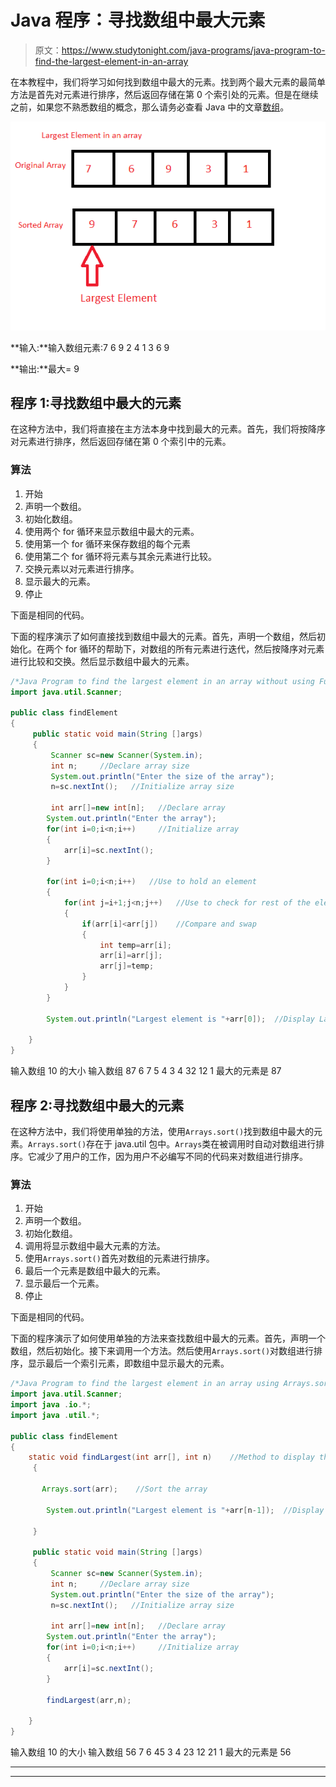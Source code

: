 # Java 程序：寻找数组中最大元素

> 原文：<https://www.studytonight.com/java-programs/java-program-to-find-the-largest-element-in-an-array>

在本教程中，我们将学习如何找到数组中最大的元素。找到两个最大元素的最简单方法是首先对元素进行排序，然后返回存储在第 0 个索引处的元素。但是在继续之前，如果您不熟悉数组的概念，那么请务必查看 Java 中的文章[数组](https://www.studytonight.com/java/array.php)。

![](img/75f09f930505a2ae6bd3225101f44700.png)

**输入:**输入数组元素:7 6 9 2 4 1 3 6 9

**输出:**最大= 9

## 程序 1:寻找数组中最大的元素

在这种方法中，我们将直接在主方法本身中找到最大的元素。首先，我们将按降序对元素进行排序，然后返回存储在第 0 个索引中的元素。

### 算法

1.  开始
2.  声明一个数组。
3.  初始化数组。
4.  使用两个 for 循环来显示数组中最大的元素。
5.  使用第一个 for 循环来保存数组的每个元素
6.  使用第二个 for 循环将元素与其余元素进行比较。
7.  交换元素以对元素进行排序。
8.  显示最大的元素。
9.  停止

下面是相同的代码。

下面的程序演示了如何直接找到数组中最大的元素。首先，声明一个数组，然后初始化。在两个 for 循环的帮助下，对数组的所有元素进行迭代，然后按降序对元素进行比较和交换。然后显示数组中最大的元素。

```java
/*Java Program to find the largest element in an array without using Functions*/
import java.util.Scanner;

public class findElement
{
     public static void main(String []args)
     {
         Scanner sc=new Scanner(System.in);
         int n;     //Declare array size
         System.out.println("Enter the size of the array");
         n=sc.nextInt();   //Initialize array size

         int arr[]=new int[n];   //Declare array 
        System.out.println("Enter the array");  
        for(int i=0;i<n;i++)     //Initialize array
        {
            arr[i]=sc.nextInt();
        }

        for(int i=0;i<n;i++)   //Use to hold an element
        {
            for(int j=i+1;j<n;j++)   //Use to check for rest of the elements
            {
                if(arr[i]<arr[j])    //Compare and swap
                {
                    int temp=arr[i];
                    arr[i]=arr[j];
                    arr[j]=temp;
                }
            }
        }

        System.out.println("Largest element is "+arr[0]);  //Display Largest    

    }
}
```

输入数组 10 的大小
输入数组 87 6 7 5 4 3 4 32 12 1
最大的元素是 87

## 程序 2:寻找数组中最大的元素

在这种方法中，我们将使用单独的方法，使用`Arrays.sort()`找到数组中最大的元素。`Arrays.sort()`存在于 java.util 包中。`Arrays`类在被调用时自动对数组进行排序。它减少了用户的工作，因为用户不必编写不同的代码来对数组进行排序。

### 算法

1.  开始
2.  声明一个数组。
3.  初始化数组。
4.  调用将显示数组中最大元素的方法。
5.  使用`Arrays.sort()`首先对数组的元素进行排序。
6.  最后一个元素是数组中最大的元素。
7.  显示最后一个元素。
8.  停止

下面是相同的代码。

下面的程序演示了如何使用单独的方法来查找数组中最大的元素。首先，声明一个数组，然后初始化。接下来调用一个方法。然后使用`Arrays.sort()`对数组进行排序，显示最后一个索引元素，即数组中显示最大的元素。

```java
/*Java Program to find the largest element in an array using Arrays.sort()*/
import java.util.Scanner;
import java .io.*;  
import java .util.*;  

public class findElement
{
    static void findLargest(int arr[], int n)    //Method to display the largest element  
     {

       Arrays.sort(arr);    //Sort the array

        System.out.println("Largest element is "+arr[n-1]);  //Display Largest Element

     }

     public static void main(String []args)
     {
         Scanner sc=new Scanner(System.in);
         int n;     //Declare array size
         System.out.println("Enter the size of the array");
         n=sc.nextInt();   //Initialize array size

         int arr[]=new int[n];   //Declare array 
        System.out.println("Enter the array");  
        for(int i=0;i<n;i++)     //Initialize array
        {
            arr[i]=sc.nextInt();
        }

        findLargest(arr,n);  

    }
}
```

输入数组 10 的大小
输入数组 56 7 6 45 3 4 23 12 21 1
最大的元素是 56

* * *

* * *